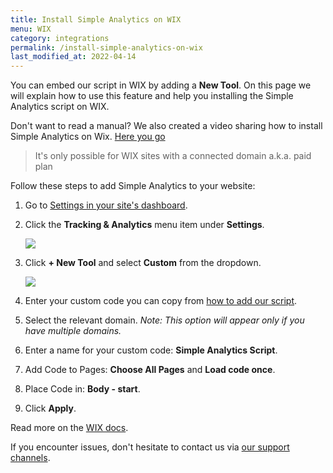 ```yaml
---
title: Install Simple Analytics on WIX
menu: WIX
category: integrations
permalink: /install-simple-analytics-on-wix
last_modified_at: 2022-04-14
---
```


You can embed our script in WIX by adding a **New Tool**. On this page we will explain how to use this feature and help you installing the Simple Analytics script on WIX.

Don't want to read a manual? We also created a video sharing how to install Simple Analytics on Wix. [Here you go](https://www.youtube.com/watch?v=95EZHMFMfKU)

> It's only possible for WIX sites with a connected domain a.k.a. paid plan

Follow these steps to add Simple Analytics to your website:

1. Go to [Settings in your site's dashboard](https://www.wix.com/my-account/site-selector/?buttonText=Manage%20Settings&title=Select%20a%20Site&autoSelectOnSingleSite=true&actionUrl=https://www.wix.com/dashboard/{{metaSiteId}}/manage-website).
1. Click the **Tracking & Analytics** menu item under **Settings**.

   ![](/images/wix-select-analytics.jpg)

1. Click **+ New Tool** and select **Custom** from the dropdown.

   ![](/images/wix-select-custom.jpg)

1. Enter your custom code you can copy from [how to add our script](/script).
1. Select the relevant domain. _Note: This option will appear only if you have multiple domains._
1. Enter a name for your custom code: **Simple Analytics Script**.
1. Add Code to Pages: **Choose All Pages** and **Load code once**.
1. Place Code in: **Body - start**.
1. Click **Apply**.

Read more on the [WIX docs](https://support.wix.com/en/article/embedding-custom-code-to-your-site).

If you encounter issues, don't hesitate to contact us via [our support channels](https://simpleanalytics.com/contact).

